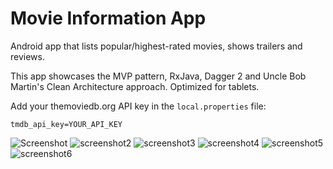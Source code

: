 # Movie Information App

Android app that lists popular/highest-rated movies, shows trailers and reviews.

This app showcases the MVP pattern, RxJava, Dagger 2 and Uncle Bob Martin's Clean Architecture approach.
Optimized for tablets.

Add your themoviedb.org API key in the `local.properties` file:
```
tmdb_api_key=YOUR_API_KEY
```


![Screenshot](http://i.imgur.com/72PypXCm.png) 
![screenshot2](http://imgur.com/I96Eka6m.png)
![screenshot3](http://imgur.com/4qHZcejm.png)
![screenshot4](http://imgur.com/m7J8HzUm.png)
![screenshot5](http://imgur.com/PwtjZHKm.png)
![screenshot6](http://imgur.com/kNHjCXSm.png)
